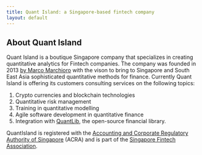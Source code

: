 ```yaml
---
title: Quant Island: a Singapore-based fintech company
layout: default
---
```


## <a name="quantisland"></a> About Quant Island

Quant Island is a boutique Singapore company that specializes in creating quantitative analytics for Fintech companies. The company was founded in 2013 [by Marco Marchioro](https://marchioro.org) with the vison to bring to Singapore and South East Asia sophisticated quantitative methods for finance. Currently Quant Island is offering its customers consulting services on the following topics:

1. Crypto currencies and blockchain technologies
1. Quantitative risk management
1. Training in quantitative modelling
1. Agile software development in quantitative finance
1. Integration with [QuantLib](https://www.quantlib.org/), the open-source financial library.

QuantIsland is registered with the [Accounting and Corporate Regulatory Authority of Singapore](https://www.acra.gov.sg/home/) (ACRA) and is part of the [Singapore Fintech Association](https://directory.singaporefintech.org/directory/listing/quant-island).
